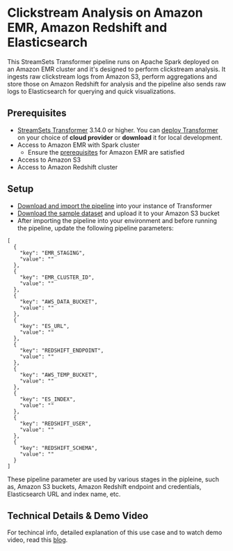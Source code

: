 Clickstream Analysis on Amazon EMR, Amazon Redshift and Elasticsearch
=======================================================================

This StreamSets Transformer pipeline runs on Apache Spark deployed on an Amazon EMR cluster and it's designed to perform clickstream analysis. It ingests raw clickstream logs from Amazon S3, perform aggregations and store those on Amazon Redshift for analysis and the pipeline also sends raw logs to Elasticsearch for querying and quick visualizations. 

Prerequisites
---------------------

* [StreamSets Transformer](https://streamsets.com/products/dataops-platform/transformer-etl/) 3.14.0 or higher. You can [deploy Transformer](https://streamsets.com/products/dataops-platform/transformer-etl/download/) on your choice of **cloud provider** or **download** it for local development.
* Access to Amazon EMR with Spark cluster 
    * Ensure the [prerequisites](https://streamsets.com/documentation/transformer/latest/help/transformer/Clusters/EMR.html#concept_yjs_gzt_vkb) for Amazon EMR are satisfied
* Access to Amazon S3
* Access to Amazon Redshift cluster

Setup
---------------------

* [Download and import the pipeline](ClickstreamLogsToESRedshiftEMRfe856fed-ca84-4689-88d1-432f6ae8e6cd.json) into your instance of Transformer
* [Download the sample dataset](Schematic_Log.csv) and upload it to your Amazon S3 bucket
* After importing the pipeline into your environment and before running the pipeline, update the following pipeline parameters:

```
[
  {
    "key": "EMR_STAGING",
    "value": ""
  },
  {
    "key": "EMR_CLUSTER_ID",
    "value": ""
  },
  {
    "key": "AWS_DATA_BUCKET",
    "value": ""
  },
  {
    "key": "ES_URL",
    "value": ""
  },
  {
    "key": "REDSHIFT_ENDPOINT",
    "value": ""
  },
  {
    "key": "AWS_TEMP_BUCKET",
    "value": ""
  },
  {
    "key": "ES_INDEX",
    "value": ""
  },
  {
    "key": "REDSHIFT_USER",
    "value": ""
  },
  {
    "key": "REDSHIFT_SCHEMA",
    "value": ""
  }
]

```

These pipeline parameter are used by various stages in the pipleine, such as, Amazon S3 buckets, Amazon Redshift endpoint and credentials, Elasticsearch URL and index name, etc.

Technical Details & Demo Video
------------------------------

For techincal info, detailed explanation of this use case and to watch demo video, read this [blog](https://bit.ly/EMRRedshiftES).
